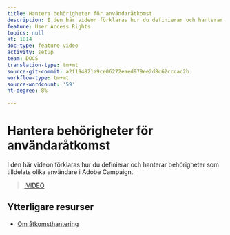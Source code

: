 ```yaml
---
title: Hantera behörigheter för användaråtkomst
description: I den här videon förklaras hur du definierar och hanterar behörigheter som tilldelats olika användare i Adobe Campaign.
feature: User Access Rights
topics: null
kt: 1814
doc-type: feature video
activity: setup
team: DOCS
translation-type: tm+mt
source-git-commit: a2f194821a9ce06272eaed979ee2d8c62cccac2b
workflow-type: tm+mt
source-wordcount: '59'
ht-degree: 8%

---
```



# Hantera behörigheter för användaråtkomst

I den här videon förklaras hur du definierar och hanterar behörigheter som tilldelats olika användare i Adobe Campaign.

>[!VIDEO](https://video.tv.adobe.com/v/24671?quality=12)

## Ytterligare resurser

* [Om åtkomsthantering](https://docs.adobe.com/content/help/en/campaign-standard/using/administrating/users-and-security/about-access-management.html)
